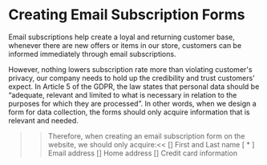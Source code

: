 # Creating Email Subscription Forms

Email subscriptions help create a loyal and returning customer base, whenever there are new offers or items in our store, customers can be informed immediately through email subscriptions.

However, nothing lowers subscription rate more than violating customer's privacy, our company needs to hold up the credibility and trust customers' expect. In Article 5 of the GDPR, the law states that personal data should be “adequate, relevant and limited to what is necessary in relation to the purposes for which they are processed”. In other words, when we design a form for data collection, the forms should only acquire information that is relevant and needed.

>>Therefore, when creating an email subscription form on the website, we should only acquire:<<
[] First and Last name
[ * ] Email address
[] Home address
[] Credit card information
